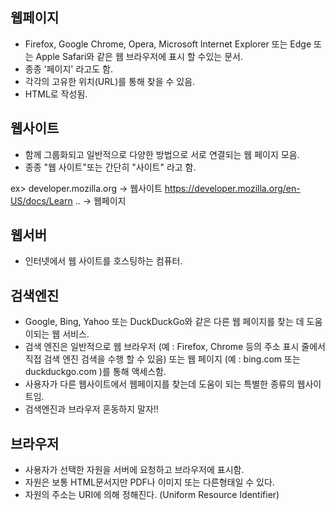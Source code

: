 ## 웹페이지
- Firefox, Google Chrome, Opera, Microsoft Internet Explorer 또는 Edge 또는 Apple Safari와 같은 웹 브라우저에 표시 할 수있는 문서.
- 종종 '페이지' 라고도 함.
- 각각의 고유한 위치(URL)를 통해 찾을 수 있음.
- HTML로 작성됨.

## 웹사이트
- 함께 그룹화되고 일반적으로 다양한 방법으로 서로 연결되는 웹 페이지 모음.
- 종종 "웹 사이트"또는 간단히 "사이트" 라고 함.

ex> developer.mozilla.org -> 웹사이트
    https://developer.mozilla.org/en-US/docs/Learn .. -> 웹페이지

## 웹서버
- 인터넷에서 웹 사이트를 호스팅하는 컴퓨터.

## 검색엔진
- Google, Bing, Yahoo 또는 DuckDuckGo와 같은 다른 웹 페이지를 찾는 데 도움이되는 웹 서비스.
- 검색 엔진은 일반적으로 웹 브라우저 (예 : Firefox, Chrome 등의 주소 표시 줄에서 직접 검색 엔진 검색을 수행 할 수 있음) 
  또는 웹 페이지 (예 : bing.com 또는 duckduckgo.com )를 통해 액세스함.
- 사용자가 다른 웹사이트에서 웹페이지를 찾는데 도움이 되는 특별한 종류의 웹사이트임.
- 검색엔진과 브라우저 혼동하지 말자!!

## 브라우저
- 사용자가 선택한 자원을 서버에 요청하고 브라우저에 표시함.
- 자원은 보통 HTML문서지만 PDF나 이미지 또는 다른형태일 수 있다.
- 자원의 주소는 URI에 의해 정해진다. (Uniform Resource Identifier)

  
  
